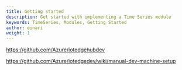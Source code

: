 ```yaml
---
title: Getting started
description: Get started with implementing a Time Series module
keywords: TimeSeries, Modules, Getting Started
author: einari
weight: 1
---
```



https://github.com/Azure/iotedgehubdev

https://github.com/Azure/iotedgedev/wiki/manual-dev-machine-setup

